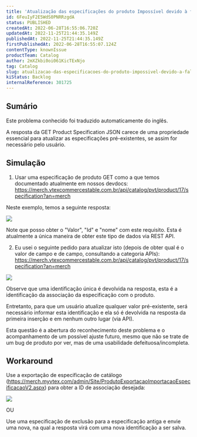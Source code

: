 ```yaml
---
title: 'Atualização das especificações do produto Impossível devido à falta de propriedade no GET Resp. JSON'
id: 6FeuIyF2E5WdS0PNRRzgdA
status: PUBLISHED
createdAt: 2022-06-28T16:55:06.720Z
updatedAt: 2022-11-25T21:44:35.149Z
publishedAt: 2022-11-25T21:44:35.149Z
firstPublishedAt: 2022-06-28T16:55:07.124Z
contentType: knownIssue
productTeam: Catalog
author: 2mXZkbi0oi061KicTExNjo
tag: Catalog
slug: atualizacao-das-especificacoes-do-produto-impossivel-devido-a-falta-de-propriedade-no-get-resp-json
kiStatus: Backlog
internalReference: 301725
---
```


## Sumário

<div class="alert alert-info">
  <p>Este problema conhecido foi traduzido automaticamente do inglês.</p>
</div>

A resposta da GET Product Specification JSON carece de uma propriedade essencial para atualizar as especificações pré-existentes, se assim for necessário pelo usuário.

## Simulação

1) Usar uma especificação de produto GET como a que temos documentado atualmente em nossos devdocs: https://merch.vtexcommercestable.com.br/api/catalog/pvt/product/17/specification?an=merch

Neste exemplo, temos a seguinte resposta:

![](https://vtexhelp.zendesk.com/attachments/token/Wf7NUwNPNVp9HWS6cpyjKO1Ht/?name=inline-981699939.png)

Note que posso obter o "Valor", "Id" e "nome" com este requisito. Esta é atualmente a única maneira de obter este tipo de dados via REST API.

2) Eu usei o seguinte pedido para atualizar isto (depois de obter qual é o valor de campo e de campo, consultando a categoria APIs): https://merch.vtexcommercestable.com.br/api/catalog/pvt/product/17/specification?an=merch

![](https://vtexhelp.zendesk.com/attachments/token/v7KbNJfqfW1t4Ccl82x6ZTzpo/?name=inline-2136871145.png)

Observe que uma identificação única é devolvida na resposta, esta é a identificação da associação da especificação com o produto.

Entretanto, para que um usuário atualize qualquer valor pré-existente, será necessário informar esta identificação e ela só é devolvida na resposta da primeira inserção e em nenhum outro lugar (via API).

Esta questão é a abertura do reconhecimento deste problema e o acompanhamento de um possível ajuste futuro, mesmo que não se trate de um bug de produto por ver, mas de uma usabilidade defeituosa/incompleta.

## Workaround

Use a exportação de especificação de catálogo (https://merch.myvtex.com/admin/Site/ProdutoExportacaoImportacaoEspecificacaoV2.aspx) para obter a ID de associação desejada:

![](https://vtexhelp.zendesk.com/attachments/token/f2mM8DIYgkgBGsNdDiBmE4dW6/?name=inline1262577879.png)

OU

Use uma especificação de exclusão para a especificação antiga e envie uma nova, na qual a resposta virá com uma nova identificação a ser salva.

